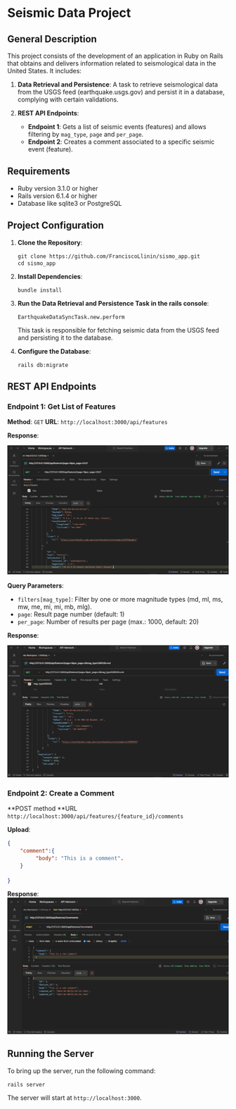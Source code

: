 # Seismic Data Project

## General Description

This project consists of the development of an application in Ruby on Rails that obtains and delivers information related to seismological data in the United States.  It includes:

1. **Data Retrieval and Persistence**: A task to retrieve seismological data from the USGS feed (earthquake.usgs.gov) and persist it in a database, complying with certain validations.

2. **REST API Endpoints**:
   - **Endpoint 1**: Gets a list of seismic events (features) and allows filtering by `mag_type`, `page` and `per_page`.
   - **Endpoint 2**: Creates a comment associated to a specific seismic event (feature).

## Requirements

* Ruby version 3.1.0 or  higher
* Rails version 6.1.4 or higher
* Database like sqlite3 or PostgreSQL

## Project Configuration

1. **Clone the Repository**:
   ```
   git clone https://github.com/FranciscoLlinin/sismo_app.git
   cd sismo_app
   ```

2. **Install Dependencies**:
   ```
   bundle install
   ```
3. **Run the Data Retrieval and Persistence Task in the rails console**:
   ```
   EarthquakeDataSyncTask.new.perform
   ```
   This task is responsible for fetching seismic data from the USGS feed and persisting it to the database.

4. **Configure the Database**:
   ```
   rails db:migrate
   ```

## REST API Endpoints

### Endpoint 1: Get List of Features
**Method**: `GET`
**URL**: `http://localhost:3000/api/features`

**Response**:

![alt text](image.png)

**Query Parameters**:
- `filters[mag_type]`: Filter by one or more magnitude types (md, ml, ms, mw, me, mi, mi, mb, mlg).
- `page`: Result page number (default: 1)
- `per_page`: Number of results per page (max.: 1000, default: 20)

**Response**:

![alt text](image-1.png)

### Endpoint 2: Create a Comment
**POST method
**URL `http://localhost:3000/api/features/{feature_id}/comments`

**Upload**:
```json
{
    "comment":{
         "body": "This is a comment".
    }
  
}
```

**Response**:
![alt text](image-2.png)

## Running the Server
To bring up the server, run the following command:
```
rails server
```

The server will start at `http://localhost:3000`.
